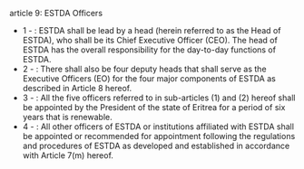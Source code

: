 article 9: ESTDA Officers

<ul>
			<li>1 - : ESTDA shall be lead by a head (herein referred to as the Head of ESTDA), who shall be its Chief Executive Officer (CEO). The head of ESTDA has the overall responsibility for the day-to-day functions of ESTDA.<ul>
			</ul></li>			<li>2 - : There shall also be four deputy heads that shall serve as the Executive Officers (EO) for the four major components of ESTDA as described in Article 8 hereof.<ul>
			</ul></li>			<li>3 - : All the five officers referred to in sub-articles (1) and (2) hereof shall be appointed by the President of the state of Eritrea for a period of six years that is renewable.<ul>
			</ul></li>			<li>4 - : All other officers of ESTDA or institutions affiliated with ESTDA shall be appointed or recommended for appointment following the regulations and procedures of ESTDA as developed and established in accordance with Article 7(m) hereof.<ul>
			</ul></li></ul>